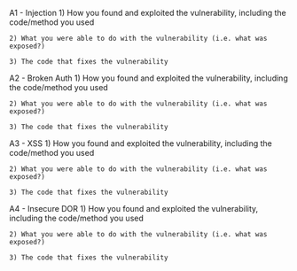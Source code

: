 

A1 - Injection
    1) How you found and exploited the vulnerability, including the code/method you used

    2) What you were able to do with the vulnerability (i.e. what was exposed?)

    3) The code that fixes the vulnerability


A2 - Broken Auth
    1) How you found and exploited the vulnerability, including the code/method you used

    2) What you were able to do with the vulnerability (i.e. what was exposed?)

    3) The code that fixes the vulnerability


A3 - XSS
    1) How you found and exploited the vulnerability, including the code/method you used

    2) What you were able to do with the vulnerability (i.e. what was exposed?)

    3) The code that fixes the vulnerability



A4 - Insecure DOR
    1) How you found and exploited the vulnerability, including the code/method you used

    2) What you were able to do with the vulnerability (i.e. what was exposed?)

    3) The code that fixes the vulnerability


